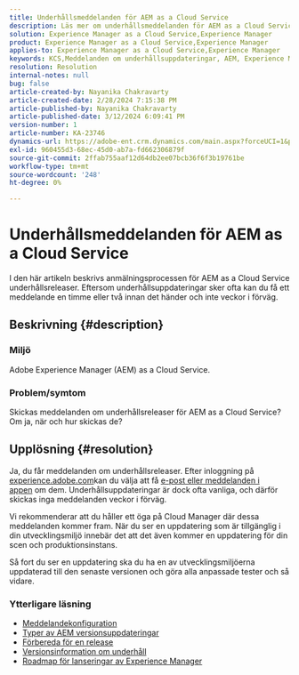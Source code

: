 ```yaml
---
title: Underhållsmeddelanden för AEM as a Cloud Service
description: Läs mer om underhållsmeddelanden för AEM as a Cloud Service
solution: Experience Manager as a Cloud Service,Experience Manager
product: Experience Manager as a Cloud Service,Experience Manager
applies-to: Experience Manager as a Cloud Service,Experience Manager
keywords: KCS,Meddelanden om underhållsuppdateringar, AEM, Experience Manager, underhållsreleaser, molnhanterare
resolution: Resolution
internal-notes: null
bug: false
article-created-by: Nayanika Chakravarty
article-created-date: 2/28/2024 7:15:38 PM
article-published-by: Nayanika Chakravarty
article-published-date: 3/12/2024 6:09:41 PM
version-number: 1
article-number: KA-23746
dynamics-url: https://adobe-ent.crm.dynamics.com/main.aspx?forceUCI=1&pagetype=entityrecord&etn=knowledgearticle&id=9576dbbf-6dd6-ee11-9079-6045bd0065f9
exl-id: 960455d3-68ec-45d0-ab7a-fd662306879f
source-git-commit: 2ffab755aaf12d64db2ee07bcb36f6f3b19761be
workflow-type: tm+mt
source-wordcount: '248'
ht-degree: 0%

---
```


# Underhållsmeddelanden för AEM as a Cloud Service


I den här artikeln beskrivs anmälningsprocessen för AEM as a Cloud Service underhållsreleaser. Eftersom underhållsuppdateringar sker ofta kan du få ett meddelande en timme eller två innan det händer och inte veckor i förväg.

## Beskrivning {#description}


### Miljö

Adobe Experience Manager (AEM) as a Cloud Service.

### Problem/symtom

Skickas meddelanden om underhållsreleaser för AEM as a Cloud Service? Om ja, när och hur skickas de?


## Upplösning {#resolution}


Ja, du får meddelanden om underhållsreleaser. Efter inloggning på [experience.adobe.com](https://experience.adobe.com)kan du välja att få [e-post eller meddelanden i appen](https://experienceleague.adobe.com/docs/experience-manager-cloud-service/content/implementing/using-cloud-manager/notifications.html?lang=en) om dem. Underhållsuppdateringar är dock ofta vanliga, och därför skickas inga meddelanden veckor i förväg.

Vi rekommenderar att du håller ett öga på Cloud Manager där dessa meddelanden kommer fram. När du ser en uppdatering som är tillgänglig i din utvecklingsmiljö innebär det att det även kommer en uppdatering för din scen och produktionsinstans.

Så fort du ser en uppdatering ska du ha en av utvecklingsmiljöerna uppdaterad till den senaste versionen och göra alla anpassade tester och så vidare.

### Ytterligare läsning

- [Meddelandekonfiguration](https://experienceleague.adobe.com/docs/experience-manager-cloud-service/content/implementing/using-cloud-manager/notifications.html?lang=en#configuration)
- [Typer av AEM versionsuppdateringar](https://experienceleague.adobe.com/docs/experience-manager-cloud-service/content/implementing/deploying/aem-version-updates.html?lang=en#update-types)
- [Förbereda för en release](https://experienceleague.adobe.com/docs/experience-manager-cloud-service/content/release-notes/home.html?lang=en#how-to-prepare)
- [Versionsinformation om underhåll](https://experienceleague.adobe.com/docs/experience-manager-cloud-service/content/release-notes/maintenance/latest.html?lang=en)
- [Roadmap för lanseringar av Experience Manager](https://experienceleague.adobe.com/docs/experience-manager-release-information/aem-release-updates/update-releases-roadmap.html?lang=en#aem-as-cloud-service)
